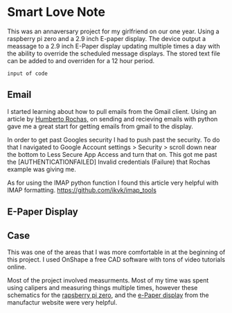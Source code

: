 # Smart Love Note 
This was an annaversary project for my girlfriend on our one year. Using a raspberry pi zero and a 2.9 inch E-paper display. The device output a meassage to a 2.9 inch E-Paper display updating multiple times a day with the ability to override the scheduled message displays. The stored text file can be added to and overriden for a 12 hour period. 

````
input of code
````

## Email   
I started learning about how to pull emails from the Gmail client.
Using an article by [Humberto Rochas,](https://humberto.io/blog/sending-and-receiving-emails-with-python/) on sending and recieving emails with python gave me a great start for getting emails from gmail to the display. 

In order to get past Googles security I had to push past the security. To do that I navigated to Google Account settings > Security > scroll down near the bottom to Less Secure App Access and turn that on. This got me past the [AUTHENTICATIONFAILED] Invalid credentials (Failure) that Rochas example was giving me. 

As for using the IMAP python function I found this article very helpful with IMAP formatting.
https://github.com/ikvk/imap_tools

## E-Paper Display



## Case

This was one of the areas that I was more comfortable in at the beginning of this project. I used OnShape a free CAD software with tons of video tutorials online. 

Most of the project involved measurments. Most of my time was spent using calipers and measuring things multiple times, however these schematics for the [rapsberry pi zero](https://i.stack.imgur.com/LHeqV.png), and the [e-Paper display]() from the manufactur website were very helpful.